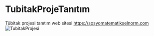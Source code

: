 # TubitakProjeTanıtım
Tübitak projesi tanıtım web sitesi
https://sosyomatematikselnorm.com
![TubitakProjesi](https://github.com/merenisler/TubitakProjeTan-t-m/assets/142229251/14233f6c-c5a3-4e45-95bc-adb2f4407501)
